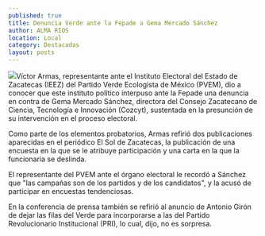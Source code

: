 ```yaml
---
published: true
title: Denuncia Verde ante la Fepade a Gema Mercado Sánchez
author: ALMA RIOS
location: Local
category: Destacadas
layout: posts
---
```


![](http://i.imgur.com/tylcTrkm.jpg)Víctor Armas, representante ante el Instituto Electoral del Estado de Zacatecas (IEEZ) del Partido Verde Ecologista de México (PVEM), dio a conocer que este instituto político interpuso ante la Fepade una denuncia en contra de Gema Mercado Sánchez, directora del Consejo Zacatecano de Ciencia, Tecnología e Innovación (Cozcyt),  sustentada en la presunción de su intervención en el proceso electoral. 

Como parte de los elementos probatorios, Armas refirió dos publicaciones aparecidas en el periódico El Sol de Zacatecas, la publicación de una encuesta en la que se le atribuye participación y una carta en la que la funcionaria se deslinda. 

El representante del PVEM ante el órgano electoral le recordó a Sánchez que "las campañas son de los partidos y de los candidatos", y la acusó de participar en encuestas tendenciosas. 

En la conferencia de prensa también se refirió al anuncio de Antonio Girón de dejar las filas del Verde para incorporarse a las del Partido Revolucionario Institucional (PRI), lo cual, dijo, no es sorpresa. 
